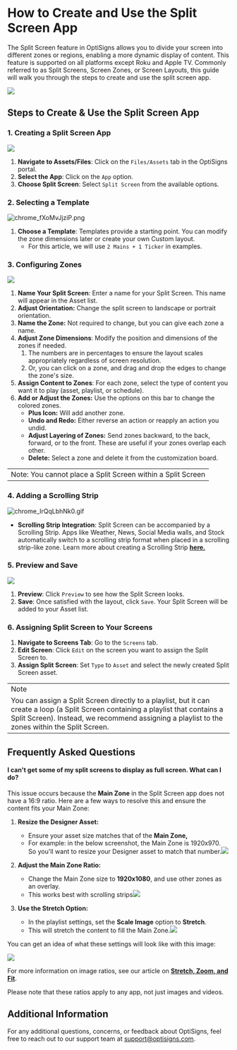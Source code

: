 # How to Create and Use the Split Screen App

The Split Screen feature in OptiSigns allows you to divide your screen into different zones or regions, enabling a more dynamic display of content. This feature is supported on all platforms except Roku and Apple TV. Commonly referred to as Split Screens, Screen Zones, or Screen Layouts, this guide will walk you through the steps to create and use the split screen app.

![](https://support.optisigns.com/hc/article_attachments/360041995893)

## Steps to Create & Use the Split Screen App

### 1. Creating a Split Screen App

![](https://support.optisigns.com/hc/article_attachments/30984907809555)

1. **Navigate to Assets/Files**: Click on the `Files/Assets` tab in the OptiSigns portal.
2. **Select the App**: Click on the `App` option.
3. **Choose Split Screen**: Select `Split Screen` from the available options.

### 2. Selecting a Template

![chrome_fXoMvJjziP.png](https://support.optisigns.com/hc/article_attachments/30984941338003)

1. **Choose a Template**: Templates provide a starting point. You can modify the zone dimensions later or create your own Custom layout.
   * For this article, we will use `2 Mains + 1 Ticker` in examples.

### 3. Configuring Zones

![](https://support.optisigns.com/hc/article_attachments/30984941345555)

1. **Name Your Split Screen**: Enter a name for your Split Screen. This name will appear in the Asset list.
2. **Adjust Orientation:** Change the split screen to landscape or portrait orientation.
3. **Name the Zone:** Not required to change, but you can give each zone a name.
4. **Adjust Zone Dimensions**: Modify the position and dimensions of the zones if needed.
   1. The numbers are in percentages to ensure the layout scales appropriately regardless of screen resolution.
   2. Or, you can click on a zone, and drag and drop the edges to change the zone's size.
5. **Assign Content to Zones**: For each zone, select the type of content you want it to play (asset, playlist, or schedule).
6. **Add or Adjust the Zones:** Use the options on this bar to change the colored zones.
   * **Plus Icon:** Will add another zone.
   * **Undo and Redo:** Either reverse an action or reapply an action you undid.
   * **Adjust Layering of Zones:** Send zones backward, to the back, forward, or to the front. These are useful if your zones overlap each other.
   * **Delete:** Select a zone and delete it from the customization board.

|  |
| --- |
| Note: You cannot place a Split Screen within a Split Screen |

### 4. Adding a Scrolling Strip

![chrome_IrQqLbhNk0.gif](https://support.optisigns.com/hc/article_attachments/30984907828115)

* **Scrolling Strip Integration**: Split Screen can be accompanied by a Scrolling Strip. Apps like Weather, News, Social Media walls, and Stock automatically switch to a scrolling strip format when placed in a scrolling strip-like zone. Learn more about creating a Scrolling Strip **[here.](https://support.optisigns.com/hc/en-us/articles/360026559613)**

### 5. Preview and Save

![](https://support.optisigns.com/hc/article_attachments/30984907837459)

1. **Preview**: Click `Preview` to see how the Split Screen looks.
2. **Save**: Once satisfied with the layout, click `Save`. Your Split Screen will be added to your Asset list.

### 6. Assigning Split Screen to Your Screens

1. **Navigate to Screens Tab**: Go to the `Screens` tab.
2. **Edit Screen**: Click `Edit` on the screen you want to assign the Split Screen to.
3. **Assign Split Screen**: Set `Type` to `Asset` and select the newly created Split Screen asset.

|  |
| --- |
| Note |
| You can assign a Split Screen directly to a playlist, but it can create a loop (a Split Screen containing a playlist that contains a Split Screen). Instead, we recommend assigning a playlist to the zones within the Split Screen. |

## Frequently Asked Questions

#### **I can't get some of my split screens to display as full screen. What can I do?**

This issue occurs because the **Main Zone** in the Split Screen app does not have a 16:9 ratio. Here are a few ways to resolve this and ensure the content fits your Main Zone:

1. **Resize the Designer Asset:**

   * Ensure your asset size matches that of the **Main Zone,**
   * For example: in the below screenshot, the Main Zone is 1920x970. So you'll want to resize your Designer asset to match that number.![](https://support.optisigns.com/hc/article_attachments/37700048880275)
2. **Adjust the Main Zone Ratio:**

   * Change the Main Zone size to **1920x1080**, and use other zones as an overlay.
   * This works best with scrolling strips![](https://support.optisigns.com/hc/article_attachments/37700029022099)
3. **Use the Stretch Option:**

   * In the playlist settings, set the **Scale Image** option to **Stretch**.
   * This will stretch the content to fill the Main Zone.![](https://support.optisigns.com/hc/article_attachments/37700048887059)

You can get an idea of what these settings will look like with this image:

![](https://support.optisigns.com/hc/article_attachments/37700048889875)

For more information on image ratios, see our article on [**Stretch, Zoom, and Fit**](https://support.optisigns.com/hc/en-us/articles/360026610194-Stretch-your-images-document-Stretch-vs-Fit-vs-Zoom-your-content).

Please note that these ratios apply to any app, not just images and videos.

## Additional Information

For any additional questions, concerns, or feedback about OptiSigns, feel free to reach out to our support team at support@optisigns.com.